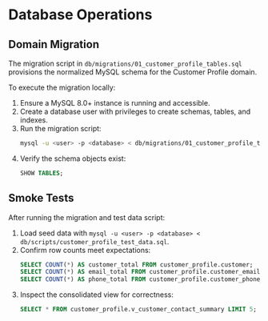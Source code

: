 <!--
App: SQL Generation Agent
Package: db
File: README.md
Version: 0.1.0
Turns: 1
Author: AI Agent
Date: 2025-10-21T23:58:11Z
Exports: Domain Migration documentation
Description: Describes how to run the customer profile database migrations and smoke tests.
-->

# Database Operations

## Domain Migration

The migration script in `db/migrations/01_customer_profile_tables.sql` provisions the normalized MySQL schema for the Customer Profile domain.

To execute the migration locally:

1. Ensure a MySQL 8.0+ instance is running and accessible.
2. Create a database user with privileges to create schemas, tables, and indexes.
3. Run the migration script:
   ```bash
   mysql -u <user> -p <database> < db/migrations/01_customer_profile_tables.sql
   ```
4. Verify the schema objects exist:
   ```sql
   SHOW TABLES;
   ```

## Smoke Tests

After running the migration and test data script:

1. Load seed data with `mysql -u <user> -p <database> < db/scripts/customer_profile_test_data.sql`.
2. Confirm row counts meet expectations:
   ```sql
   SELECT COUNT(*) AS customer_total FROM customer_profile.customer;
   SELECT COUNT(*) AS email_total FROM customer_profile.customer_email;
   SELECT COUNT(*) AS phone_total FROM customer_profile.customer_phone_number;
   ```
3. Inspect the consolidated view for correctness:
   ```sql
   SELECT * FROM customer_profile.v_customer_contact_summary LIMIT 5;
   ```
